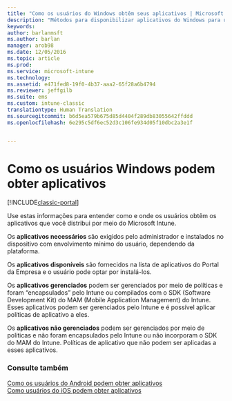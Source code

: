```yaml
---
title: "Como os usuários do Windows obtêm seus aplicativos | Microsoft Docs"
description: "Métodos para disponibilizar aplicativos do Windows para usuários"
keywords: 
author: barlanmsft
ms.author: barlan
manager: arob98
ms.date: 12/05/2016
ms.topic: article
ms.prod: 
ms.service: microsoft-intune
ms.technology: 
ms.assetid: e471fed8-19f0-4b37-aaa2-65f28a6b4794
ms.reviewer: jeffgilb
ms.suite: ems
ms.custom: intune-classic
translationtype: Human Translation
ms.sourcegitcommit: b6d5ea579b675d85d4404f289db83055642ffddd
ms.openlocfilehash: 6e295c5df6ec52d3c106fe934d05f10dbc2a3e1f


---
```



# <a name="how-your-windows-users-get-their-apps"></a>Como os usuários Windows podem obter aplicativos

[!INCLUDE[classic-portal](../includes/classic-portal.md)]

Use estas informações para entender como e onde os usuários obtêm os aplicativos que você distribui por meio do Microsoft Intune.

Os **aplicativos necessários** são exigidos pelo administrador e instalados no dispositivo com envolvimento mínimo do usuário, dependendo da plataforma.

Os **aplicativos disponíveis** são fornecidos na lista de aplicativos do Portal da Empresa e o usuário pode optar por instalá-los.

Os **aplicativos gerenciados** podem ser gerenciados por meio de políticas e foram “encapsulados” pelo Intune ou compilados com o SDK (Software Development Kit) do MAM (Mobile Application Management) do Intune. Esses aplicativos podem ser gerenciados pelo Intune e é possível aplicar políticas de aplicativo a eles.

Os **aplicativos não gerenciados** podem ser gerenciados por meio de políticas e não foram encapsulados pelo Intune ou não incorporam o SDK do MAM do Intune. Políticas de aplicativo que não podem ser aplicadas a esses aplicativos.

### <a name="see-also"></a>Consulte também
[Como os usuários do Android podem obter aplicativos](how-your-android-users-get-their-apps.md)</br>
[Como usuários do iOS podem obter aplicativos](how-your-ios-users-get-their-apps.md)



<!--HONumber=Dec16_HO2-->


